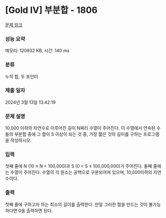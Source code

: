 # [Gold IV] 부분합 - 1806 

[문제 링크](https://www.acmicpc.net/problem/1806) 

### 성능 요약

메모리: 120932 KB, 시간: 140 ms

### 분류

누적 합, 두 포인터

### 제출 일자

2024년 3월 13일 13:42:19

### 문제 설명

<p>10,000 이하의 자연수로 이루어진 길이 N짜리 수열이 주어진다. 이 수열에서 연속된 수들의 부분합 중에 그 합이 S 이상이 되는 것 중, 가장 짧은 것의 길이를 구하는 프로그램을 작성하시오.</p>

### 입력 

 <p>첫째 줄에 N (10 ≤ N < 100,000)과 S (0 < S ≤ 100,000,000)가 주어진다. 둘째 줄에는 수열이 주어진다. 수열의 각 원소는 공백으로 구분되어져 있으며, 10,000이하의 자연수이다.</p>

### 출력 

 <p>첫째 줄에 구하고자 하는 최소의 길이를 출력한다. 만일 그러한 합을 만드는 것이 불가능하다면 0을 출력하면 된다.</p>

